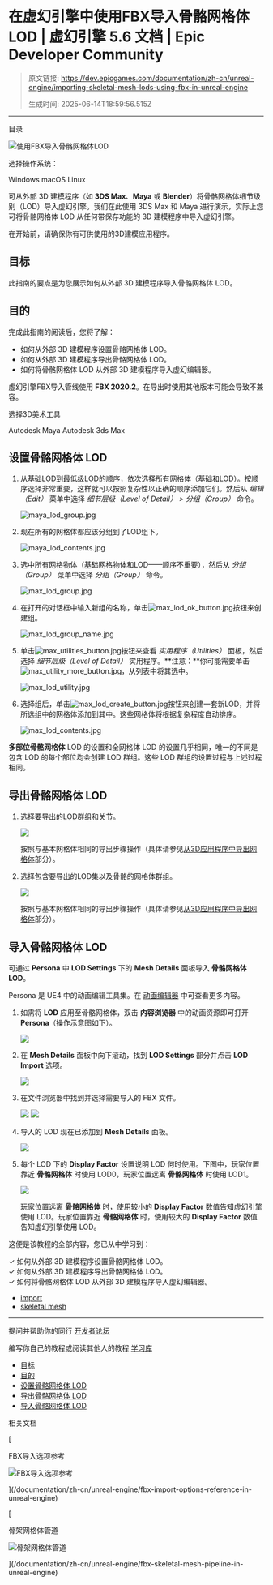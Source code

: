 # 在虚幻引擎中使用FBX导入骨骼网格体LOD | 虚幻引擎 5.6 文档 | Epic Developer Community

> 原文链接: https://dev.epicgames.com/documentation/zh-cn/unreal-engine/importing-skeletal-mesh-lods-using-fbx-in-unreal-engine
> 
> 生成时间: 2025-06-14T18:59:56.515Z

---

目录

![使用FBX导入骨骼网格体LOD](https://dev.epicgames.com/community/api/documentation/image/99465c69-5345-4519-81c6-57dd78f1e0cf?resizing_type=fill&width=1920&height=335)

选择操作系统：

Windows macOS Linux

可从外部 3D 建模程序（如 **3DS Max**、**Maya** 或 **Blender**）将骨骼网格体细节级别（LOD）导入虚幻引擎。我们在此使用 3DS Max 和 Maya 进行演示，实际上您可将骨骼网格体 LOD 从任何带保存功能的 3D 建模程序中导入虚幻引擎。

在开始前，请确保你有可供使用的3D建模应用程序。

## 目标

此指南的要点是为您展示如何从外部 3D 建模程序导入骨骼网格体 LOD。

## 目的

完成此指南的阅读后，您将了解：

-   如何从外部 3D 建模程序设置骨骼网格体 LOD。
-   如何从外部 3D 建模程序导出骨骼网格体 LOD。
-   如何将骨骼网格体 LOD 从外部 3D 建模程序导入虚幻编辑器。

虚幻引擎FBX导入管线使用 **FBX 2020.2**。在导出时使用其他版本可能会导致不兼容。

选择3D美术工具

Autodesk Maya Autodesk 3ds Max

## 设置骨骼网格体 LOD

1.  从基础LOD到最低级LOD的顺序，依次选择所有网格体（基础和LOD）。按顺序选择非常重要，这样就可以按照复杂性以正确的顺序添加它们。然后从 *编辑（Edit）* 菜单中选择 *细节层级（Level of Detail） > 分组（Group）* 命令。
    
    ![maya_lod_group.jpg](https://d1iv7db44yhgxn.cloudfront.net/documentation/images/49ca68c6-13e5-4d90-b0b9-304cc4ca8533/maya_lod_group.jpg)
2.  现在所有的网格体都应该分组到了LOD组下。
    
    ![maya_lod_contents.jpg](https://d1iv7db44yhgxn.cloudfront.net/documentation/images/724392ae-5329-4ef8-82d5-6cd202afb30d/maya_lod_contents.jpg)

1.  选中所有网格物体（基础网格物体和LOD——顺序不重要），然后从 *分组（Group）* 菜单中选择 *分组（Group）* 命令。
    
    ![max_lod_group.jpg](https://d1iv7db44yhgxn.cloudfront.net/documentation/images/2f18c91d-4141-486d-8a25-c71e27f1f3c3/max_lod_group.jpg)
2.  在打开的对话框中输入新组的名称，单击![max_lod_ok_button.jpg](https://d1iv7db44yhgxn.cloudfront.net/documentation/images/163887e3-3585-4127-a45f-6c3db3a529ac/max_lod_ok_button.jpg)按钮来创建组。
    
    ![max_lod_group_name.jpg](https://d1iv7db44yhgxn.cloudfront.net/documentation/images/ddaaf54d-1c1f-450f-bd5c-1f9776eae0de/max_lod_group_name.jpg)
3.  单击![max_utilities_button.jpg](https://d1iv7db44yhgxn.cloudfront.net/documentation/images/c791d415-be18-4c44-a472-c776778968f4/max_utilities_button.jpg)按钮来查看 *实用程序（Utilities）* 面板，然后选择 *细节层级（Level of Detail）* 实用程序。**注意：**你可能需要单击![max_utility_more_button.jpg](https://d1iv7db44yhgxn.cloudfront.net/documentation/images/9b538175-9c1a-4ea1-9461-df4075bd397a/max_utility_more_button.jpg)，从列表中将其选中。
    
    ![max_lod_utility.jpg](https://d1iv7db44yhgxn.cloudfront.net/documentation/images/53bbc155-8ea7-4575-9d38-bfddef17cb77/max_lod_utility.jpg)
4.  选择组后，单击![max_lod_create_button.jpg](https://d1iv7db44yhgxn.cloudfront.net/documentation/images/af2bc71e-df6c-4e8f-bfc6-b35c13ddb401/max_lod_create_button.jpg)按钮来创建一套新LOD，并将所选组中的网格体添加到其中。这些网格体将根据复杂程度自动排序。
    
    ![max_lod_contents.jpg](https://d1iv7db44yhgxn.cloudfront.net/documentation/images/846cfdc4-cbbd-4d67-a86f-63e8a11c09aa/max_lod_contents.jpg)

**多部位骨骼网格体** LOD 的设置和全网格体 LOD 的设置几乎相同，唯一的不同是包含 LOD 的每个部位均会创建 LOD 群组。这些 LOD 群组的设置过程与上述过程相同。

## 导出骨骼网格体 LOD

1.  选择要导出的LOD群组和关节。
    
    ![](https://d1iv7db44yhgxn.cloudfront.net/documentation/images/fac7334a-d421-4572-a880-44bb60f6fabe/log_joint_selection.png)
    
    按照与基本网格体相同的导出步骤操作（具体请参见[从3D应用程序中导出网格体](/documentation/zh-cn/unreal-engine/fbx-skeletal-mesh-pipeline-in-unreal-engine#%E4%BB%8E3d%E5%BA%94%E7%94%A8%E7%A8%8B%E5%BA%8F%E4%B8%AD%E5%AF%BC%E5%87%BA%E7%BD%91%E6%A0%BC%E4%BD%93)部分）。
    
2.  选择包含要导出的LOD集以及骨骼的网格体群组。
    
    ![](https://d1iv7db44yhgxn.cloudfront.net/documentation/images/d5384387-c68f-4d6d-98af-7309f4fd7012/lod_meshset_bones_selection.png)
    
    按照与基本网格体相同的导出步骤操作（具体请参见[从3D应用程序中导出网格体](/documentation/zh-cn/unreal-engine/fbx-skeletal-mesh-pipeline-in-unreal-engine#%E4%BB%8E3d%E5%BA%94%E7%94%A8%E7%A8%8B%E5%BA%8F%E4%B8%AD%E5%AF%BC%E5%87%BA%E7%BD%91%E6%A0%BC%E4%BD%93)部分）。
    

## 导入骨骼网格体 LOD

可通过 **Persona** 中 **LOD Settings** 下的 **Mesh Details** 面板导入 **骨骼网格体 LOD**。

Persona 是 UE4 中的动画编辑工具集。在 [动画编辑器](/documentation/zh-cn/unreal-engine/animation-editors-in-unreal-engine) 中可查看更多内容。

1.  如需将 **LOD** 应用至骨骼网格体，双击 **内容浏览器** 中的动画资源即可打开 **Persona**（操作示意图如下）。
    
    ![](https://d1iv7db44yhgxn.cloudfront.net/documentation/images/3dcfc1ba-eb5e-455f-9123-e85531a37179/openingpersona.png)
2.  在 **Mesh Details** 面板中向下滚动，找到 **LOD Settings** 部分并点击 **LOD Import** 选项。
    
    ![](https://d1iv7db44yhgxn.cloudfront.net/documentation/images/fb6eabc1-0c55-43e3-a217-ce9f8848f28b/lod_import.png)
3.  在文件浏览器中找到并选择需要导入的 FBX 文件。
    
    ![](https://d1iv7db44yhgxn.cloudfront.net/documentation/images/26993cfe-fa58-459c-83a9-231927349736/importlod1_windows.png) ![](https://d1iv7db44yhgxn.cloudfront.net/documentation/images/02c60c11-a67f-4577-b176-968ae0684521/importlod1_mac.png)
4.  导入的 LOD 现在已添加到 **Mesh Details** 面板。
    
    ![](https://d1iv7db44yhgxn.cloudfront.net/documentation/images/6c48c3f5-170d-4102-b4cd-f13b1647f6b4/lod_added.png)
5.  每个 LOD 下的 **Display Factor** 设置说明 LOD 何时使用。下图中，玩家位置靠近 **骨骼网格体** 时使用 LOD0，玩家位置远离 **骨骼网格体** 时使用 LOD1。
    
    ![](https://d1iv7db44yhgxn.cloudfront.net/documentation/images/f4be50d7-ff97-4334-b6d9-5f1c452580f9/lods_set.png)
    
    玩家位置远离 **骨骼网格体** 时，使用较小的 **Display Factor** 数值告知虚幻引擎使用 LOD。玩家位置靠近 **骨骼网格体** 时，使用较大的 **Display Factor** 数值告知虚幻引擎使用 LOD。
    

这便是该教程的全部内容，您已从中学习到：

✓ 如何从外部 3D 建模程序设置骨骼网格体 LOD。  
✓ 如何从外部 3D 建模程序导出骨骼网格体 LOD。  
✓ 如何将骨骼网格体 LOD 从外部 3D 建模程序导入虚幻编辑器。

-   [import](https://dev.epicgames.com/community/search?query=import)
-   [skeletal mesh](https://dev.epicgames.com/community/search?query=skeletal%20mesh)

* * *

提问并帮助你的同行 [开发者论坛](https://forums.unrealengine.com/categories?tag=unreal-engine)

编写你自己的教程或阅读其他人的教程 [学习库](https://dev.epicgames.com/community/unreal-engine/learning)

-   [目标](/documentation/zh-cn/unreal-engine/importing-skeletal-mesh-lods-using-fbx-in-unreal-engine#%E7%9B%AE%E6%A0%87)
-   [目的](/documentation/zh-cn/unreal-engine/importing-skeletal-mesh-lods-using-fbx-in-unreal-engine#%E7%9B%AE%E7%9A%84)
-   [设置骨骼网格体 LOD](/documentation/zh-cn/unreal-engine/importing-skeletal-mesh-lods-using-fbx-in-unreal-engine#%E8%AE%BE%E7%BD%AE%E9%AA%A8%E9%AA%BC%E7%BD%91%E6%A0%BC%E4%BD%93lod)
-   [导出骨骼网格体 LOD](/documentation/zh-cn/unreal-engine/importing-skeletal-mesh-lods-using-fbx-in-unreal-engine#%E5%AF%BC%E5%87%BA%E9%AA%A8%E9%AA%BC%E7%BD%91%E6%A0%BC%E4%BD%93lod)
-   [导入骨骼网格体 LOD](/documentation/zh-cn/unreal-engine/importing-skeletal-mesh-lods-using-fbx-in-unreal-engine#%E5%AF%BC%E5%85%A5%E9%AA%A8%E9%AA%BC%E7%BD%91%E6%A0%BC%E4%BD%93lod)

相关文档

[

FBX导入选项参考

![FBX导入选项参考](https://dev.epicgames.com/community/api/documentation/image/8c6bff4d-0dc5-4058-8790-04adff60871b?resizing_type=fit&width=160&height=92)

](/documentation/zh-cn/unreal-engine/fbx-import-options-reference-in-unreal-engine)

[

骨架网格体管道

![骨架网格体管道](https://dev.epicgames.com/community/api/documentation/image/5c9366a0-9949-44e3-a3a9-9951e6c50ad0?resizing_type=fit&width=160&height=92)

](/documentation/zh-cn/unreal-engine/fbx-skeletal-mesh-pipeline-in-unreal-engine)